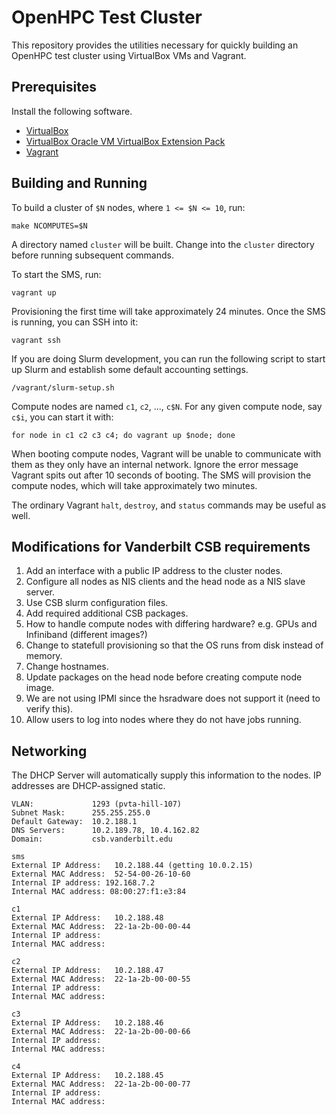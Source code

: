 # OpenHPC Test Cluster

This repository provides the utilities necessary for quickly building an OpenHPC
test cluster using VirtualBox VMs and Vagrant.

## Prerequisites

Install the following software.

- [VirtualBox](https://www.virtualbox.org/wiki/Downloads)
- [VirtualBox Oracle VM VirtualBox Extension Pack](https://www.virtualbox.org/wiki/Downloads)
- [Vagrant](https://www.vagrantup.com/)

## Building and Running

To build a cluster of `$N` nodes, where `1 <= $N <= 10`, run:

    make NCOMPUTES=$N

A directory named `cluster` will be built. Change into the `cluster` directory
before running subsequent commands.

To start the SMS, run:

    vagrant up

Provisioning the first time will take approximately 24 minutes. Once the SMS is
running, you can SSH into it:

    vagrant ssh

If you are doing Slurm development, you can run the following script to start up
Slurm and establish some default accounting settings.

    /vagrant/slurm-setup.sh

Compute nodes are named `c1`, `c2`, ..., `c$N`. For any given compute node, say
`c$i`, you can start it with:

    for node in c1 c2 c3 c4; do vagrant up $node; done

When booting compute nodes, Vagrant will be unable to communicate with them as
they only have an internal network. Ignore the error message Vagrant spits out
after 10 seconds of booting. The SMS will provision the compute nodes, which
will take approximately two minutes.

The ordinary Vagrant `halt`, `destroy`, and `status` commands may be useful as
well.

## Modifications for Vanderbilt CSB requirements

1. Add an interface with a public IP address to the cluster nodes.
2. Configure all nodes as NIS clients and the head node as a NIS slave server.
3. Use CSB slurm configuration files.
4. Add required additional CSB packages.
5. How to handle compute nodes with differing hardware?  e.g. GPUs and Infiniband (different images?)
7. Change to statefull provisioning so that the OS runs from disk instead of memory.
8. Change hostnames.
9. Update packages on the head node before creating compute node image.
10. We are not using IPMI since the hsradware does not support it (need to verify this).
11. Allow users to log into nodes where they do not have jobs running.

## Networking

The DHCP Server will automatically supply this information to the nodes.  IP addresses are DHCP-assigned static.

    VLAN:             1293 (pvta-hill-107)
    Subnet Mask:      255.255.255.0
    Default Gateway:  10.2.188.1
    DNS Servers:      10.2.189.78, 10.4.162.82
    Domain:           csb.vanderbilt.edu

    sms
    External IP Address:   10.2.188.44 (getting 10.0.2.15)
    External MAC Address:  52-54-00-26-10-60
    Internal IP address: 192.168.7.2
    Internal MAC address: 08:00:27:f1:e3:84   
  
    c1
    External IP Address:   10.2.188.48
    External MAC Address:  22-1a-2b-00-00-44
    Internal IP address:
    Internal MAC address: 

    c2
    External IP Address:   10.2.188.47
    External MAC Address:  22-1a-2b-00-00-55
    Internal IP address:
    Internal MAC address: 

    c3
    External IP Address:   10.2.188.46
    External MAC Address:  22-1a-2b-00-00-66
    Internal IP address:
    Internal MAC address: 

    c4
    External IP Address:   10.2.188.45
    External MAC Address:  22-1a-2b-00-00-77
    Internal IP address:
    Internal MAC address: 



